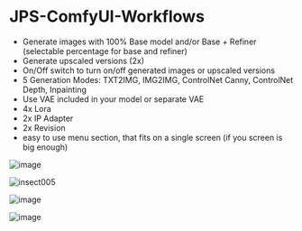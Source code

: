 # JPS-ComfyUI-Workflows

* Generate images with 100% Base model and/or Base + Refiner (selectable percentage for base and refiner)
* Generate upscaled versions (2x)
* On/Off switch to turn on/off generated images or upscaled versions
* 5 Generation Modes: TXT2IMG, IMG2IMG, ControlNet Canny, ControlNet Depth, Inpainting
* Use VAE included in your model or separate VAE
* 4x Lora
* 2x IP Adapter
* 2x Revision
* easy to use menu section, that fits on a single screen (if you screen is big enough)

![image](https://github.com/JPS-GER/JPS-ComfyUI-Workflows/assets/142158778/561e930c-152a-41af-9610-8d7f187169fa)

![insect005](https://github.com/JPS-GER/JPS-ComfyUI-Workflows/assets/142158778/8c7396f7-93cc-46a5-9c19-e9e010fb000a)

![image](https://github.com/JPS-GER/JPS-ComfyUI-Workflows/assets/142158778/44a97e20-b96f-4a2f-9fa0-70848314565f)

![image](https://github.com/JPS-GER/JPS-ComfyUI-Workflows/assets/142158778/182ae1ba-5948-4530-b425-4e6198f4b7bf)





